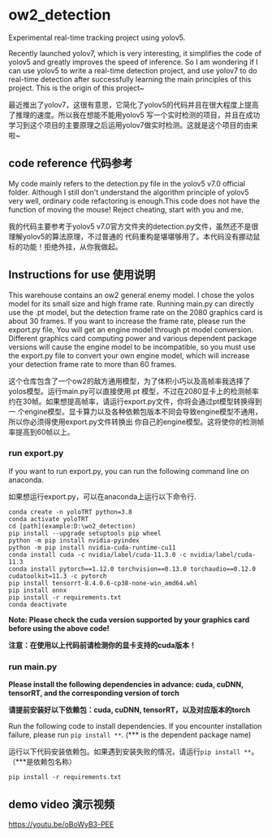 # ow2_detection
 Experimental real-time tracking project using yolov5.

Recently launched yolov7, which is very interesting, it simplifies the code of yolov5 and
greatly improves the speed of inference. So I am wondering if I can use yolov5 to write a
real-time detection project, and use yolov7 to do real-time detection after successfully
learning the main principles of this project. This is the origin of this project~

最近推出了yolov7，这很有意思，它简化了yolov5的代码并且在很大程度上提高了推理的速度。所以我在想能不能用yolov5
写一个实时检测的项目，并且在成功学习到这个项目的主要原理之后运用yolov7做实时检测。这就是这个项目的由来啦~

## code reference 代码参考
My code mainly refers to the detection.py file in the yolov5 v7.0 official folder. Although
I still don't understand the algorithm principle of yolov5 very well, ordinary code
refactoring is enough.This code does not have the function of moving the mouse! Reject
cheating, start with you and me.

我的代码主要参考于yolov5 v7.0官方文件夹的detection.py文件，虽然还不是很理解yolov5的算法原理，不过普通的
代码重构是堪堪够用了。本代码没有挪动鼠标的功能！拒绝外挂，从你我做起。

## Instructions for use 使用说明
This warehouse contains an ow2 general enemy model. I chose the yolos model for its small
size and high frame rate. Running main.py can directly use the .pt model, but the detection
frame rate on the 2080 graphics card is about 30 frames. If you want to increase the frame
rate, please run the export.py file, You will get an engine model through pt model
conversion. Different graphics card computing power and various dependent package versions
will cause the engine model to be incompatible, so you must use the export.py file to
convert your own engine model, which will increase your detection frame rate to more than
60 frames.

这个仓库包含了一个ow2的敌方通用模型，为了体积小巧以及高帧率我选择了yolos模型。运行main.py可以直接使用.pt
模型，不过在2080显卡上的检测帧率约在30帧。如果想提高帧率，请运行export.py文件，你将会通过pt模型转换得到一
个engine模型。显卡算力以及各种依赖包版本不同会导致engine模型不通用，所以你必须得使用export.py文件转换出
你自己的engine模型。这将使你的检测帧率提高到60帧以上。

### run export.py

If you want to run export.py, you can run the following command line on anaconda.

如果想运行export.py，可以在anaconda上运行以下命令行.
```
conda create -n yoloTRT python=3.8 
conda activate yoloTRT 
cd [path](example:D:\wo2_detection) 
pip install --upgrade setuptools pip wheel 
python -m pip install nvidia-pyindex
python -m pip install nvidia-cuda-runtime-cu11
conda install cuda -c nvidia/label/cuda-11.3.0 -c nvidia/label/cuda-11.3
conda install pytorch==1.12.0 torchvision==0.13.0 torchaudio==0.12.0 cudatoolkit=11.3 -c pytorch
pip install tensorrt-8.4.0.6-cp38-none-win_amd64.whl
pip install onnx
pip install -r requirements.txt
conda deactivate
```
**Note: Please check the cuda version supported by your graphics card before using the above
code!**

**注意：在使用以上代码前请检测你的显卡支持的cuda版本！**

### run main.py

**Please install the following dependencies in advance: cuda, cuDNN, tensorRT, and the
corresponding version of torch**

**请提前安装好以下依赖包：cuda, cuDNN, tensorRT，以及对应版本的torch**

Run the following code to install dependencies. If you encounter installation failure,
please run ```pip install **```. (*** is the dependent package name)

运行以下代码安装依赖包。如果遇到安装失败的情况，请运行```pip install **```。（***是依赖包名称）

```pip install -r requirements.txt```

## demo video 演示视频
https://youtu.be/oBoWyB3-PEE

